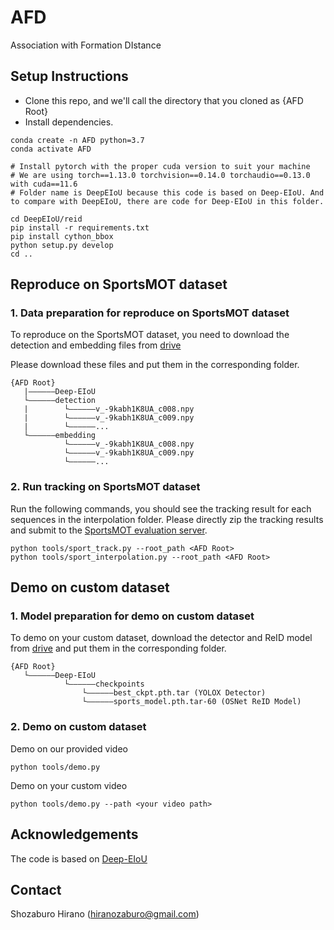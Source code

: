 # AFD
Association with Formation DIstance

## Setup Instructions

* Clone this repo, and we'll call the directory that you cloned as {AFD Root}
* Install dependencies.
```
conda create -n AFD python=3.7
conda activate AFD

# Install pytorch with the proper cuda version to suit your machine
# We are using torch==1.13.0 torchvision==0.14.0 torchaudio==0.13.0 with cuda==11.6
# Folder name is DeepEIoU because this code is based on Deep-EIoU. And to compare with DeepEIoU, there are code for Deep-EIoU in this folder.

cd DeepEIoU/reid
pip install -r requirements.txt
pip install cython_bbox
python setup.py develop
cd ..
```

## Reproduce on SportsMOT dataset

### 1. Data preparation for reproduce on SportsMOT dataset

To reproduce on the SportsMOT dataset, you need to download the detection and embedding files from [drive](https://drive.google.com/drive/folders/14gh9e5nQhqHsw77EfxZaUyn9NgPP0-Tq?usp=sharing)

Please download these files and put them in the corresponding folder.

```
{AFD Root}
   |——————Deep-EIoU
   └——————detection
   |        └——————v_-9kabh1K8UA_c008.npy
   |        └——————v_-9kabh1K8UA_c009.npy
   |        └——————...
   └——————embedding
            └——————v_-9kabh1K8UA_c008.npy
            └——————v_-9kabh1K8UA_c009.npy
            └——————...
```

### 2. Run tracking on SportsMOT dataset
Run the following commands, you should see the tracking result for each sequences in the interpolation folder.
Please directly zip the tracking results and submit to the [SportsMOT evaluation server](https://codalab.lisn.upsaclay.fr/competitions/12424#participate).

```
python tools/sport_track.py --root_path <AFD Root>
python tools/sport_interpolation.py --root_path <AFD Root>
```

## Demo on custom dataset

### 1. Model preparation for demo on custom dataset
To demo on your custom dataset, download the detector and ReID model from [drive](https://drive.google.com/drive/folders/1wItcb0yeGaxOS08_G9yRWBTnpVf0vZ2w) and put them in the corresponding folder.

```
{AFD Root}
   └——————Deep-EIoU
            └——————checkpoints
                └——————best_ckpt.pth.tar (YOLOX Detector)
                └——————sports_model.pth.tar-60 (OSNet ReID Model)
```

### 2. Demo on custom dataset
Demo on our provided video
```
python tools/demo.py
```
Demo on your custom video
```
python tools/demo.py --path <your video path>
```

## Acknowledgements
The code is based on [Deep-EIoU](https://github.com/hsiangwei0903/Deep-EIoU)

## Contact
Shozaburo Hirano (hiranozaburo@gmail.com)